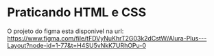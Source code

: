 <h1>Praticando HTML e CSS</h1>

O projeto do figma esta disponivel na url: https://www.figma.com/file/tFDVyNuKhrT2G03k2dCstW/Alura-Plus---Layout?node-id=1-77&t=H4SU5vNkK7URhOPu-0
